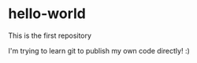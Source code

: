 # hello-world
This is the first repository

I'm trying to learn git to publish my own code directly! :)
